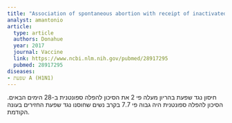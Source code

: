 ```yaml
---
title: "Association of spontaneous abortion with receipt of inactivated influenza vaccine containing H1N1pdm09 in 2010-11 and 2011-12"
analyst: amantonio
article:
  type: article
  authors: Donahue
  year: 2017
  journal: Vaccine
  link: https://www.ncbi.nlm.nih.gov/pubmed/28917295
  pubmed: 28917295
diseases:
- שפעת A (H1N1)
---
```


חיסון נגד שפעת בהריון מעלה פי 2 את הסיכון להפלה ספונטנית ב-28 הימים הבאים.
הסיכון להפלה ספונטנית היה גבוה פי 7.7 בקרב נשים שחוסנו נגד שפעת החזירים בעונה הקודמת.
